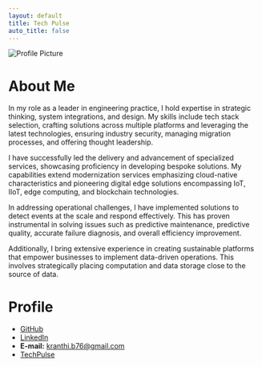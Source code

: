 ```yaml
---
layout: default
title: Tech Pulse
auto_title: false
---
```


![Profile Picture](https://github.com/kranthiB/tech-pulse/assets/20100300/9a736590-5588-4b5b-813c-7e25c031942e) 

# About Me
In my role as a leader in engineering practice, I hold expertise in strategic thinking, system integrations, and design. My skills include tech stack selection, crafting solutions across multiple platforms and leveraging the latest technologies, ensuring industry security, managing migration processes, and offering thought leadership.

I have successfully led the delivery and advancement of specialized services, showcasing proficiency in developing bespoke solutions. My capabilities extend modernization services emphasizing cloud-native characteristics and pioneering digital edge solutions encompassing IoT, IIoT, edge computing, and blockchain technologies.

In addressing operational challenges, I have implemented solutions to detect events at the scale and respond effectively. This has proven instrumental in solving issues such as predictive maintenance, predictive quality, accurate failure diagnosis, and overall efficiency improvement.

Additionally, I bring extensive experience in creating sustainable platforms that empower businesses to implement data-driven operations. This involves strategically placing computation and data storage close to the source of data.

# Profile
- [GitHub](https://github.com/kranthiB)
- [LinkedIn](https://www.linkedin.com/in/kranthi-kumar-bitra/)
- **E-mail:** kranthi.b76@gmail.com
- [TechPulse](https://kranthib.github.io/tech-pulse)

